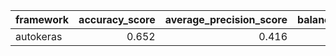 | framework   |   accuracy_score |   average_precision_score |   balanced_accuracy_score |   cohen_kappa_score |   f1_score_macro |   f1_score_micro |   f1_score_weighted |   matthews_corrcoef |   precision_score |   recall_score |   roc_auc_score |   coverage_error |   label_ranking_average_precision_score |   label_ranking_loss | training_time   | test_time   |
|:------------|-----------------:|--------------------------:|--------------------------:|--------------------:|-----------------:|-----------------:|--------------------:|--------------------:|------------------:|---------------:|----------------:|-----------------:|----------------------------------------:|---------------------:|:----------------|:------------|
| autokeras   |            0.652 |                     0.416 |                        -1 |                  -1 |            0.564 |            0.717 |               0.702 |                  -1 |                -1 |             -1 |           0.743 |            3.085 |                                   0.762 |                0.291 | 00:03:17        | 00:00:11    |